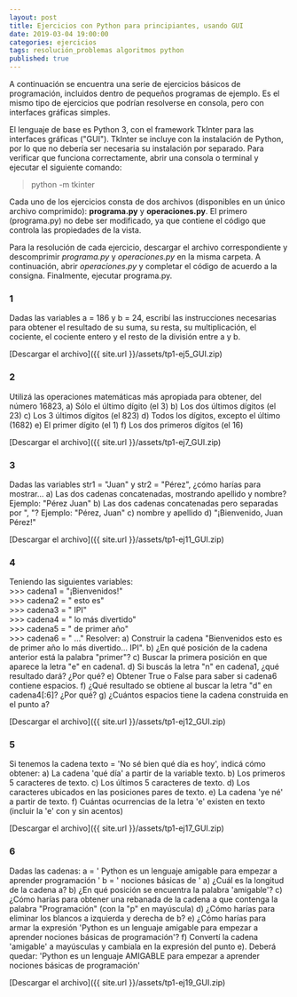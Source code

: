 ```yaml
---
layout: post
title: Ejercicios con Python para principiantes, usando GUI
date: 2019-03-04 19:00:00
categories: ejercicios
tags: resolución_problemas algoritmos python
published: true
---
```


A continuación se encuentra una serie de ejercicios básicos de programación, incluidos dentro de pequeños programas de ejemplo.
Es el mismo tipo de ejercicios que podrían resolverse en consola, pero con interfaces gráficas simples.

El lenguaje de base es Python 3, con el framework TkInter para las interfaces gráficas ("GUI"). TkInter se incluye con la instalación de Python, por lo que no debería ser necesaria su instalación por separado. Para verificar que funciona correctamente, abrir una consola o terminal y ejecutar el siguiente comando:
> python -m tkinter

Cada uno de los ejercicios consta de dos archivos (disponibles en un único archivo comprimido): **programa.py** y **operaciones.py**. El primero (programa.py) no debe ser modificado, ya que contiene el código que controla las propiedades de la vista.

Para la resolución de cada ejercicio, descargar el archivo correspondiente y descomprimir *programa.py* y *operaciones.py* en la misma carpeta. A continuación, abrir *operaciones.py* y completar el código de acuerdo a la consigna. Finalmente, ejecutar programa.py.


### 1
Dadas las variables a = 186 y b = 24, escribí las instrucciones necesarias para obtener el resultado de su suma, su resta, su multiplicación, el cociente, el cociente entero y el resto de la división entre a y b.

[Descargar el archivo]({{ site.url }}/assets/tp1-ej5_GUI.zip)


### 2
Utilizá las operaciones matemáticas más apropiada para obtener, del número 16823,
a) Sólo el último dígito (el 3)
b) Los dos últimos dígitos (el 23)
c) Los 3 últimos dígitos (el 823)
d) Todos los dígitos, excepto el último (1682)
e) El primer dígito (el 1)
f) Los dos primeros dígitos (el 16)

[Descargar el archivo]({{ site.url }}/assets/tp1-ej7_GUI.zip)


### 3
Dadas las variables str1 = "Juan" y str2 = "Pérez", ¿cómo harías para mostrar...
a) Las dos cadenas concatenadas, mostrando apellido y nombre? Ejemplo: "Pérez Juan"
b) Las dos cadenas concatenadas pero separadas por ", "? Ejemplo: "Pérez, Juan"
c) nombre y apellido
d) "¡Bienvenido, Juan Pérez!"

[Descargar el archivo]({{ site.url }}/assets/tp1-ej11_GUI.zip)


### 4
Teniendo las siguientes variables:
<br>\>>> cadena1 = "¡Bienvenidos!"
<br>\>>> cadena2 = " esto es"
<br>\>>> cadena3 = " IPI"
<br>\>>> cadena4 = " lo más divertido"
<br>\>>> cadena5 = " de primer año"
<br>\>>> cadena6 = " ..."
Resolver:
a) Construir la cadena "Bienvenidos esto es de primer año lo más divertido... IPI".
b) ¿En qué posición de la cadena anterior está la palabra "primer"?
c) Buscar la primera posición en que aparece la letra "e" en cadena1.
d) Si buscás la letra "n" en cadena1, ¿qué resultado dará? ¿Por qué?
e) Obtener True o False para saber si cadena6 contiene espacios.
f) ¿Qué resultado se obtiene al buscar la letra "d" en cadena4[:6]? ¿Por qué?
g) ¿Cuántos espacios tiene la cadena construida en el punto a?

[Descargar el archivo]({{ site.url }}/assets/tp1-ej12_GUI.zip)


### 5
Si tenemos la cadena texto = 'No sé bien qué día es hoy', indicá cómo obtener:
a) La cadena 'qué día' a partir de la variable texto.
b) Los primeros 5 caracteres de texto.
c) Los últimos 5 caracteres de texto.
d) Los caracteres ubicados en las posiciones pares de texto.
e) La cadena 'ye né' a partir de texto.
f) Cuántas ocurrencias de la letra 'e' existen en texto (incluir la 'e' con y sin acentos)

[Descargar el archivo]({{ site.url }}/assets/tp1-ej17_GUI.zip)


### 6
Dadas las cadenas:
a = '  Python es un lenguaje amigable para empezar a aprender programación   '
b = '        nociones básicas de  '
a) ¿Cuál es la longitud de la cadena a?
b) ¿En qué posición se encuentra  la palabra 'amigable'?
c) ¿Cómo harías para obtener una rebanada de la cadena a que contenga la palabra "Programación" (con la "p" en mayúscula)
d) ¿Cómo harías para eliminar los blancos a izquierda y derecha de b?
e) ¿Cómo harías para armar la expresión 'Python es un lenguaje amigable para empezar a aprender nociones básicas de programación'?
f) Convertí la cadena 'amigable' a mayúsculas y cambiala en la expresión del punto e). Deberá quedar: 'Python es un lenguaje AMIGABLE para empezar a aprender nociones básicas de programación'

[Descargar el archivo]({{ site.url }}/assets/tp1-ej19_GUI.zip)


